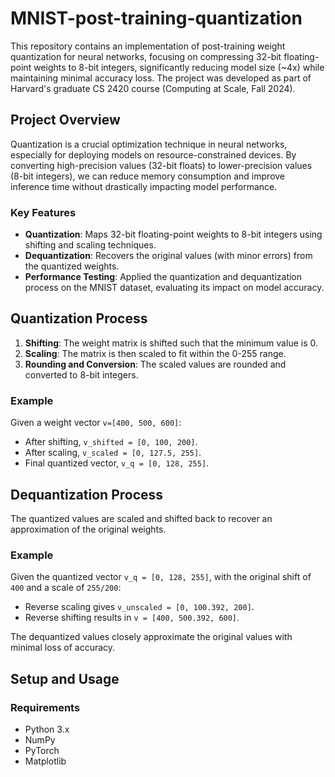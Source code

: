 # MNIST-post-training-quantization


This repository contains an implementation of post-training weight quantization for neural networks, focusing on compressing 32-bit floating-point weights to 8-bit integers, significantly reducing model size (~4x) while maintaining minimal accuracy loss. The project was developed as part of Harvard's graduate CS 2420 course (Computing at Scale, Fall 2024).

## Project Overview

Quantization is a crucial optimization technique in neural networks, especially for deploying models on resource-constrained devices. By converting high-precision values (32-bit floats) to lower-precision values (8-bit integers), we can reduce memory consumption and improve inference time without drastically impacting model performance.

### Key Features

- **Quantization**: Maps 32-bit floating-point weights to 8-bit integers using shifting and scaling techniques.
- **Dequantization**: Recovers the original values (with minor errors) from the quantized weights.
- **Performance Testing**: Applied the quantization and dequantization process on the MNIST dataset, evaluating its impact on model accuracy.

## Quantization Process

1. **Shifting**: The weight matrix is shifted such that the minimum value is 0.
2. **Scaling**: The matrix is then scaled to fit within the 0-255 range.
3. **Rounding and Conversion**: The scaled values are rounded and converted to 8-bit integers.

### Example
Given a weight vector `v=[400, 500, 600]`:
- After shifting, `v_shifted = [0, 100, 200]`.
- After scaling, `v_scaled = [0, 127.5, 255]`.
- Final quantized vector, `v_q = [0, 128, 255]`.

## Dequantization Process

The quantized values are scaled and shifted back to recover an approximation of the original weights.

### Example
Given the quantized vector `v_q = [0, 128, 255]`, with the original shift of `400` and a scale of `255/200`:
- Reverse scaling gives `v_unscaled = [0, 100.392, 200]`.
- Reverse shifting results in `v = [400, 500.392, 600]`.

The dequantized values closely approximate the original values with minimal loss of accuracy.

## Setup and Usage

### Requirements

- Python 3.x
- NumPy
- PyTorch
- Matplotlib

